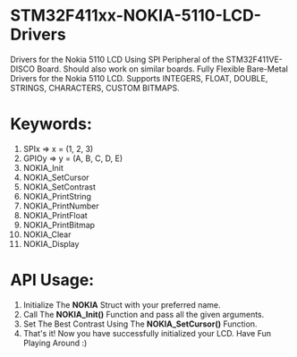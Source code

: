 #  STM32F411xx-NOKIA-5110-LCD-Drivers

Drivers for the Nokia 5110 LCD Using SPI Peripheral of the STM32F411VE-DISCO Board. Should also work on similar boards. Fully Flexible Bare-Metal Drivers for the Nokia 5110 LCD. Supports INTEGERS, FLOAT, DOUBLE, STRINGS, CHARACTERS, CUSTOM BITMAPS.

# Keywords:
1. SPIx => x = (1, 2, 3)
2. GPIOy => y = (A, B, C, D, E)
3. NOKIA_Init
4. NOKIA_SetCursor
5. NOKIA_SetContrast
6. NOKIA_PrintString
7. NOKIA_PrintNumber
8. NOKIA_PrintFloat
9. NOKIA_PrintBitmap
10. NOKIA_Clear
11. NOKIA_Display

# API Usage:
1. Initialize The **NOKIA** Struct with your preferred name.
2. Call The **NOKIA_Init()** Function and pass all the given arguments.
3. Set The Best Contrast Using The **NOKIA_SetCursor()** Function.
4. That's it! Now you have successfully initialized your LCD. Have Fun Playing Around :)
